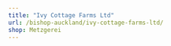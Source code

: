 ```yaml
---
title: "Ivy Cottage Farms Ltd"
url: /bishop-auckland/ivy-cottage-farms-ltd/
shop: Metzgerei
---
```

